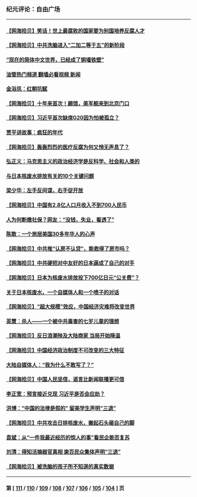 ### 纪元评论：自由广场
---
#### [【网海拾贝】笑话！世上最腐败的国家要为别国培养反腐人才](../../pages/nsc993/n14071358.md?09120330) 
#### [【网海拾贝】中共洗脑进入“二加二等于五”的新阶段](../../pages/nsc993/n14070879.md?09120330) 
#### [“现在的简体中文世界，已经成了铜墙铁壁”](../../pages/nsc993/n14070133.md?09120330) 
#### [油管热门频道 翻墙必看视频 新闻](ok?09120330)
#### [金浴凤：红朝坑赋](../../pages/nsc993/n14070310.md?09120330) 
#### [【网海拾贝】十年来首次！踢馆，美军舰来到北京门口](../../pages/nsc993/n14069484.md?09120330) 
#### [【网海拾贝】习近平首次缺席G20因为怕被孤立？](../../pages/nsc993/n14068712.md?09120330) 
#### [贾平讲故事：疯狂的年代](../../pages/nsc993/n14068340.md?09120330) 
#### [【网海拾贝】轰轰烈烈的医疗反腐为何又悄无声息了？](../../pages/nsc993/n14067969.md?09120330) 
#### [弘正义：马克思主义的政治经济学是反科学、社会和人类的](../../pages/nsc993/n14067868.md?09120330) 
#### [与日本核废水排放有关的10个关键问题](../../pages/nsc993/n14067276.md?09120330) 
#### [梁少华：左手反间谍，右手促开放](../../pages/nsc993/n14067237.md?09120330) 
#### [【网海拾贝】中国有2.8亿人口月收入不到700人民币](../../pages/nsc993/n14066723.md?09120330) 
#### [人为何断缴社保？网友：“没钱，失业，看透了”](../../pages/nsc993/n14066717.md?09120330) 
#### [陈敢：一个旅居美国30多年华人的心声](../../pages/nsc993/n14066659.md?09120330) 
#### [【网海拾贝】中共推“认房不认贷”，能救得了房市吗？](../../pages/nsc993/n14066238.md?09120330) 
#### [【网海拾贝】中共硬把对中友好的日本逼成了自己的对手](../../pages/nsc993/n14065888.md?09120330) 
#### [【网海拾贝】日本为核废水排放投下700亿日元“公关费”？](../../pages/nsc993/n14065145.md?09120330) 
#### [关于日本核废水，一个自媒体人和一个喷子的对话](../../pages/nsc993/n14065097.md?09120330) 
#### [【网海拾贝】“超大规模”效应，中国经济灾难将改变世界](../../pages/nsc993/n14064501.md?09120330) 
#### [英慧：杀人——一个被中共毒害的七岁儿童的理想](../../pages/nsc993/n14064305.md?09120330) 
#### [【网海拾贝】反日浪潮殃及大陆商家 当局开始降温](../../pages/nsc993/n14063798.md?09120330) 
#### [【网海拾贝】中国经济政治制度不可改变的三大特征](../../pages/nsc993/n14063134.md?09120330) 
#### [大陆自媒体人：“我为什么不敢写了？”](../../pages/nsc993/n14063157.md?09120330) 
#### [【网海拾贝】中国人民坚信，谣言比新闻联播更可信](../../pages/nsc993/n14062543.md?09120330) 
#### [李正宽：预言接近兑现 习近平是否会应劫？](../../pages/nsc993/n14061898.md?09120330) 
#### [洪博：“中国的法律是假的” 留美学生声明“三退”](../../pages/nsc993/n14062281.md?09120330) 
#### [【网海拾贝】中共攻击日排核废水，搬起石头砸自己的脚](../../pages/nsc993/n14061890.md?09120330) 
#### [袁斌：从“一件我最近经历的惊人的事”看民企能否复苏](../../pages/nsc993/n14061863.md?09120330) 
#### [刘清：得知活摘器官真相 逾百民众集体声明“三退”](../../pages/nsc993/n14061753.md?09120330) 
#### [【网海拾贝】被洗脑的孩子所不知道的真实数据](../../pages/nsc993/n14061579.md?09120330) 

---
#### 第 [ [111](./111.md?09120330) / [110](./110.md?09120330) / [109](./109.md?09120330) / [108](./108.md?09120330) / [107](./107.md?09120330) / [106](./106.md?09120330) / [105](./105.md?09120330) / [104](./104.md?09120330) ] 页
